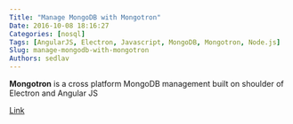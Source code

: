 ```yaml
---
Title: "Manage MongoDB with Mongotron"
Date: 2016-10-08 18:16:27
Categories: [nosql]
Tags: [AngularJS, Electron, Javascript, MongoDB, Mongotron, Node.js]
Slug: manage-mongodb-with-mongotron
Authors: sedlav
---
```


**Mongotron** is a cross platform MongoDB management built on shoulder of Electron and Angular JS

[Link](http://mongotron.io/)
